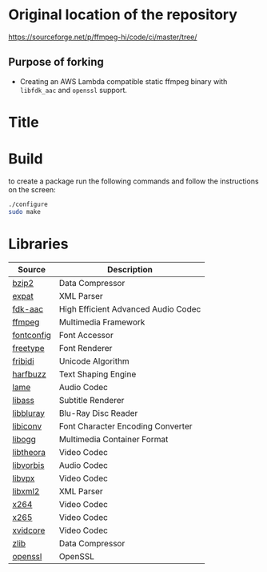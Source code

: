 # Original location of the repository

https://sourceforge.net/p/ffmpeg-hi/code/ci/master/tree/

## Purpose of forking

* Creating an AWS Lambda compatible static ffmpeg binary with `libfdk_aac` and `openssl` support.

# Title

# Build

to create a package run the following commands and follow the instructions on the screen:
```sh
./configure
sudo make
```

# Libraries

| Source                                   | Description                         |
| ---------------------------------------- | ----------------------------------- |
| [bzip2](http://www.bzip.org/downloads.html) | Data Compressor                     |
| [expat](https://sourceforge.net/projects/expat/files/expat/) | XML Parser                          |
| [fdk-aac](https://sourceforge.net/projects/opencore-amr/files/fdk-aac/) | High Efficient Advanced Audio Codec |
| [ffmpeg](http://ffmpeg.org/download.html#releases) | Multimedia Framework                |
| [fontconfig](https://www.freedesktop.org/software/fontconfig/release/) | Font Accessor                       |
| [freetype](https://sourceforge.net/projects/freetype/files/freetype2/) | Font Renderer                       |
| [fribidi](https://fribidi.org/download/) | Unicode Algorithm                   |
| [harfbuzz](https://www.freedesktop.org/software/harfbuzz/release/) | Text Shaping Engine                 |
| [lame](https://sourceforge.net/projects/lame/files/lame/) | Audio Codec                         |
| [libass](https://github.com/libass/libass/releases) | Subtitle Renderer                   |
| [libbluray](ftp://ftp.videolan.org/pub/videolan/libbluray/) | Blu-Ray Disc Reader                 |
| [libiconv](https://ftp.gnu.org/pub/gnu/libiconv/) | Font Character Encoding Converter   |
| [libogg](https://www.xiph.org/downloads/) | Multimedia Container Format         |
| [libtheora](https://www.xiph.org/downloads/) | Video Codec                         |
| [libvorbis](https://www.xiph.org/downloads/) | Audio Codec                         |
| [libvpx](http://downloads.webmproject.org/releases/webm/index.html) | Video Codec                         |
| [libxml2](ftp://xmlsoft.org/libxml2/)    | XML Parser                          |
| [x264](ftp://ftp.videolan.org/pub/x264/snapshots) | Video Codec                         |
| [x265](https://bitbucket.org/multicoreware/x265/downloads/?tab=tags) | Video Codec                         |
| [xvidcore](https://labs.xvid.com/source/) | Video Codec                         |
| [zlib](https://sourceforge.net/projects/libpng/files/zlib/) | Data Compressor                     |
| [openssl](https://www.openssl.org/) | OpenSSL |

